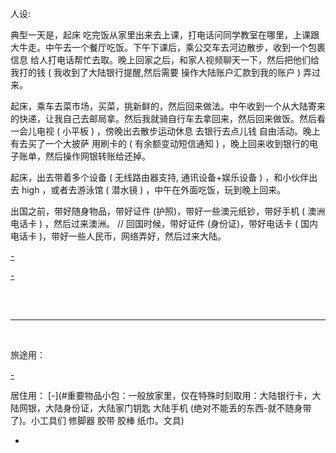 
人设:

典型一天是，起床 吃完饭从家里出来去上课，打电话问同学教室在哪里，上课跟大牛走。中午去一个餐厅吃饭。下午下课后，乘公交车去河边散步，收到一个包裹信息 给人打电话帮忙去取。晚上回家之后，和家人视频聊天一下，然后把他们给我打的钱 ( 我收到了大陆银行提醒,然后需要 操作大陆账户汇款到我的账户 ) 弄过来。

起床，乘车去菜市场，买菜，挑新鲜的，然后回来做法。中午收到一个从大陆寄来的快递，让我自己去邮局拿。然后我就骑自行车去拿回来，然后回来做饭。然后看一会儿电视 ( 小平板 ) ，傍晚出去散步运动休息 去银行去点儿钱 自由活动。晚上有去买了一个大披萨 用刷卡的 ( 有余额变动短信通知 ) ，晚上回来收到银行的电子账单，然后操作网银转账给还掉。

起床，出去带着多个设备 ( 无线路由器支持, 通讯设备+娱乐设备 ) ，和小伙伴出去 high ，或者去游泳馆 ( 潜水镜 ) ，中午在外面吃饭，玩到晚上回来。

出国之前，带好随身物品，带好证件 (护照)，带好一些澳元纸钞，带好手机 ( 澳洲电话卡 ) ，然后过来澳洲。 // 回国时候，带好证件 (身份证)，带好电话卡 ( 国内电话卡 )，带好一些人民币，网络弄好，然后过来大陆。

[-](https://github.com/7900ms/000nottheater_deserted_systemsoftware/tree/master/supplementary/Zhihua#兴趣爱好)

[-](#大陆账户-操作一：通过支付宝汇款，操作二：通过网银汇款。选一个就可以，最终我的本地账户收到余额变动通知)

<br><br><hr><br>

旅途用：

[-](#放在旅行箱里的小包：一般放旅馆，仅在回家时取用： (家门钥匙))

居住用：
[-](#重要物品小包：一般放家里，仅在特殊时刻取用：大陆银行卡，大陆网银，大陆身份证，大陆家门钥匙 大陆手机 (绝对不能丢的东西-就不随身带了)。小工具们 修脚器 胶带 胶棒 纸巾。文具)

-
